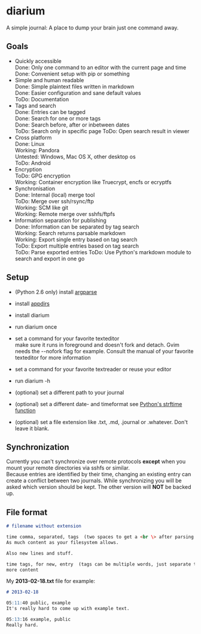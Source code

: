 diarium
=======

A simple journal: A place to dump your brain just one command away.

## Goals
- Quickly accessible  
  Done: Only one command to an editor with the current page and time  
  Done: Convenient setup with pip or something
- Simple and human readable  
  Done: Simple plaintext files written in markdown  
  Done: Easier configuration and sane default values  
  ToDo: Documentation
- Tags and search  
  Done: Entries can be tagged  
  Done: Search for one or more tags  
  Done: Search before, after or inbetween dates  
  ToDo: Search only in specific page
  ToDo: Open search result in viewer
- Cross platform  
  Done: Linux  
  Working: Pandora  
  Untested: Windows, Mac OS X, other desktop os  
  ToDo: Android  
- Encryption  
  ToDo: GPG encryption  
  Working: Container encryption like Truecrypt, encfs or ecryptfs  
- Synchronisation  
  Done: Internal (local) merge tool  
  ToDo: Merge over ssh/rsync/ftp  
  Working: SCM like git  
  Working: Remote merge over sshfs/ftpfs
- Information separation for publishing  
  Done: Information can be separated by tag search  
  Working: Search returns parsable markdown  
  Working: Export single entry based on tag search  
  ToDo: Export multiple entries based on tag search  
  ToDo: Parse exported entries
  ToDo: Use Python's markdown module to search and export in one go  

## Setup
- (Python 2.6 only) install [argparse](http://pypi.python.org/pypi/argparse)
- install [appdirs](http://pypi.python.org/pypi/appdirs)
- install diarium
- run diarium once
- set a command for your favorite texteditor  
  make sure it runs in foreground and doesn't fork and detach. Gvim needs the --nofork flag for example. Consult the manual of your favorite texteditor for more information
- set a command for your favorite textreader or reuse your editor
- run diarium -h

- (optional) set a different path to your journal
- (optional) set a different date- and timeformat
  see [Python's strftime function](http://docs.python.org/2/library/time.html#time.strftime)
- (optional) set a file extension like .txt, .md, .journal or .whatever. Don't leave it blank.

## Synchronization
Currently you can't synchronize over remote protocols __except__ when you mount your remote directories via sshfs or similar.  
Because entries are identified by their time, changing an existing entry can create a conflict between two journals. While synchronizing you will be asked which version should be kept. The other version will __NOT__ be backed up.

## File format
``` markdown
# filename without extension

time comma, separated, tags  (two spaces to get a <br \> after parsing the markdown)
As much content as your filesystem allows.

Also new lines and stuff.

time tags, for new, entry  (tags can be multiple words, just separate the tags with commas)
more content
```
My __2013-02-18.txt__ file for example:
``` markdown
# 2013-02-18

05:11:40 public, example  
It's really hard to come up with example text.

05:13:16 example, public  
Really hard.
```
